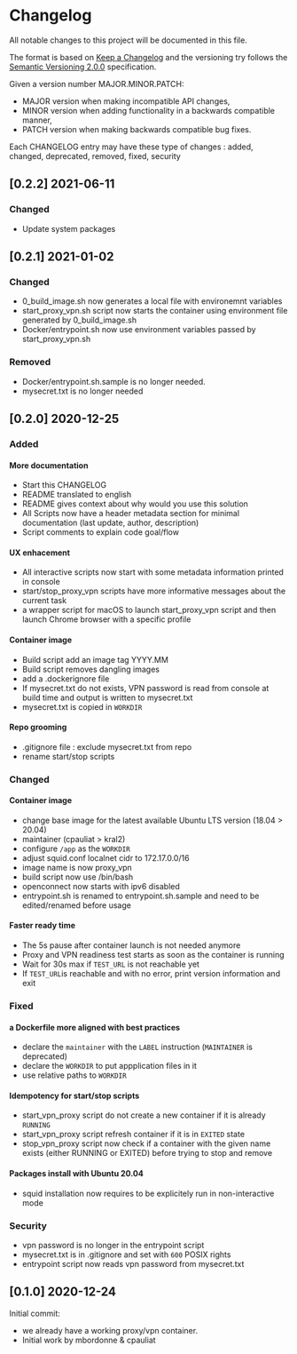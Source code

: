 # Changelog

All notable changes to this project will be documented in this file.

The format is based on [Keep a Changelog](http://keepachangelog.com/en/1.0.0/) and the versioning try follows the [Semantic Versioning 2.0.0](https://semver.org/) specification.

Given a version number MAJOR.MINOR.PATCH:

- MAJOR version when making incompatible API changes,
- MINOR version when adding functionality in a backwards compatible manner,
- PATCH version when making backwards compatible bug fixes.

Each CHANGELOG entry may have these type of changes : added, changed, deprecated, removed, fixed, security

## [0.2.2] 2021-06-11

### Changed

- Update system packages

## [0.2.1] 2021-01-02

### Changed

- 0_build_image.sh now generates a local file with environemnt variables
- start_proxy_vpn.sh script now starts the container using environment file generated by 0_build_image.sh
- Docker/entrypoint.sh now use environment variables passed by start_proxy_vpn.sh

### Removed

- Docker/entrypoint.sh.sample is no longer needed.
- mysecret.txt is no longer needed

## [0.2.0] 2020-12-25

### Added

#### More documentation

- Start this CHANGELOG
- README translated to english
- README gives context about why would you use this solution
- All Scripts now have a header metadata section for minimal documentation (last update, author, description)
- Script comments to explain code goal/flow

#### UX enhacement

- All interactive scripts now start with some metadata information printed in console
- start/stop_proxy_vpn scripts have more informative messages about the current task
- a wrapper script for macOS to launch start_proxy_vpn script and then launch Chrome browser with a specific profile

#### Container image

- Build script add an image tag YYYY.MM
- Build script removes dangling images
- add a .dockerignore file
- If mysecret.txt do not exists, VPN password is read from console at build time and output is written to mysecret.txt
- mysecret.txt is copied in `WORKDIR`

#### Repo grooming

- .gitignore file : exclude mysecret.txt from repo
- rename start/stop scripts

### Changed

#### Container image

- change base image for the latest available Ubuntu LTS version (18.04 > 20.04)
- maintainer (cpauliat > kral2)
- configure `/app` as the `WORKDIR`
- adjust squid.conf localnet cidr to 172.17.0.0/16
- image name is now proxy_vpn
- build script now use /bin/bash
- openconnect now starts with ipv6 disabled
- entrypoint.sh is renamed to entrypoint.sh.sample and need to be edited/renamed before usage

#### Faster ready time

- The 5s pause after container launch is not needed anymore
- Proxy and VPN readiness test starts as soon as the container is running
- Wait for 30s max if `TEST_URL` is not reachable yet
- If `TEST_URL`is reachable and with no error, print version information and exit

### Fixed

#### a Dockerfile more aligned with best practices

- declare the `maintainer` with the `LABEL` instruction (`MAINTAINER` is deprecated)
- declare the `WORKDIR` to put appplication files in it
- use relative paths to `WORKDIR`

#### Idempotency for start/stop scripts

- start_vpn_proxy script do not create a new container if it is already `RUNNING`
- start_vpn_proxy script refresh container if it is in `EXITED` state
- stop_vpn_proxy script now check if a container with the given name exists (either RUNNING or EXITED) before trying to stop and remove

#### Packages install with Ubuntu 20.04

- squid installation now requires to be explicitely run in non-interactive mode

### Security

- vpn password is no longer in the entrypoint script
- mysecret.txt is in .gitignore and set with `600` POSIX rights
- entrypoint script now reads vpn password from mysecret.txt

## [0.1.0] 2020-12-24

Initial commit:

- we already have a working proxy/vpn container.
- Initial work by mbordonne & cpauliat
